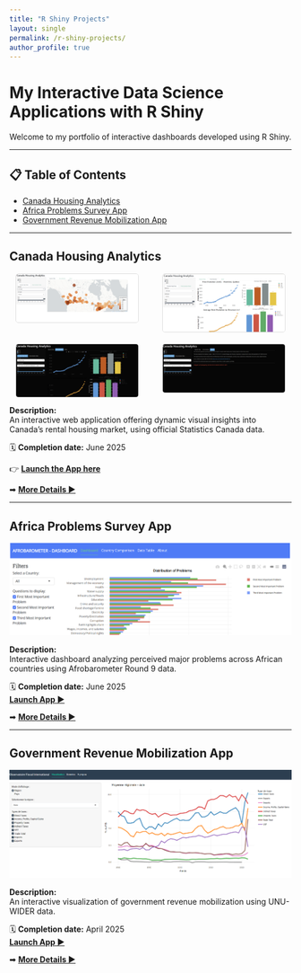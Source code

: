 ```yaml
---
title: "R Shiny Projects"
layout: single
permalink: /r-shiny-projects/
author_profile: true
---
```


# My Interactive Data Science Applications with R Shiny

Welcome to my portfolio of interactive dashboards developed using R Shiny.

---

## 📋 Table of Contents

- [Canada Housing Analytics](#canada-housing-analytics)
- [Africa Problems Survey App](#africa-problems-survey-app)
- [Government Revenue Mobilization App](#government-revenue-mobilization-app)

---

## Canada Housing Analytics

<div style="display: grid; grid-template-columns: repeat(2, 1fr); gap: 20px; justify-items: center;">

  <img src="/images/Housing%20ca/Housing%20cahousingcadash1.png" style="width: 90%; border: 1px solid #ddd; border-radius: 5px;">
  <img src="/images/Housing%20ca/Housing%20cahousingcadash2.png" style="width: 90%; border: 1px solid #ddd; border-radius: 5px;">
  <img src="/images/Housing%20ca/Housing%20cahousingcadash3.png" style="width: 90%; border: 1px solid #ddd; border-radius: 5px;">
  <img src="/images/Housing%20ca/Housing%20cahousingcadash4.png" style="width: 90%; border: 1px solid #ddd; border-radius: 5px;">

</div>

**Description:**  
An interactive web application offering dynamic visual insights into Canada’s rental housing market, using official Statistics Canada data.

🗓 **Completion date:** June 2025

👉 **[Launch the App here](https://abdoulwahid.shinyapps.io/Logement_ca/)**

➡ **[More Details ▶](/r-shiny-projects/canada-housing-analytics/)**

---

## Africa Problems Survey App

[![Africa Problems Survey App](/images/afro%20barometer/africa_problems.png)](https://abdoulwahid.shinyapps.io/africa-problems-survey/)

**Description:**  
Interactive dashboard analyzing perceived major problems across African countries using Afrobarometer Round 9 data.

🗓 **Completion date:** June 2025  
**[Launch App ▶](https://abdoulwahid.shinyapps.io/africa-problems-survey/)**

➡ **[More Details ▶](/r-shiny-projects/africa-problems-survey/)**

---

## Government Revenue Mobilization App

[![Government Revenue Shiny App](/images/Governement%20revenue%20source/R%20shinny%20web%20app%20screen%20shot.png)](https://abdoulwahid.shinyapps.io/taxdata/)

**Description:**  
An interactive visualization of government revenue mobilization using UNU-WIDER data.

🗓 **Completion date:** April 2025  
**[Launch App ▶](https://abdoulwahid.shinyapps.io/taxdata/)**

➡ **[More Details ▶](/r-shiny-projects/government-revenue-mobilization/)**
